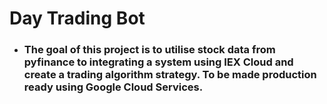 # Day Trading Bot
* ### The goal of this project is to utilise stock data from pyfinance to integrating a system using IEX Cloud and create a trading algorithm strategy. To be made production ready using Google Cloud Services.

